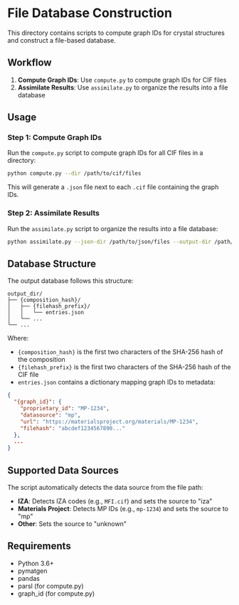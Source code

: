 # File Database Construction

This directory contains scripts to compute graph IDs for crystal structures and construct a file-based database.

## Workflow

1. **Compute Graph IDs**: Use `compute.py` to compute graph IDs for CIF files
2. **Assimilate Results**: Use `assimilate.py` to organize the results into a file database

## Usage

### Step 1: Compute Graph IDs

Run the `compute.py` script to compute graph IDs for all CIF files in a directory:

```bash
python compute.py --dir /path/to/cif/files
```

This will generate a `.json` file next to each `.cif` file containing the graph IDs.

### Step 2: Assimilate Results

Run the `assimilate.py` script to organize the results into a file database:

```bash
python assimilate.py --json-dir /path/to/json/files --output-dir /path/to/output/database
```

## Database Structure

The output database follows this structure:

```
output_dir/
├── {composition_hash}/
│   ├── {filehash_prefix}/
│   │   └── entries.json
│   └── ...
└── ...
```

Where:
- `{composition_hash}` is the first two characters of the SHA-256 hash of the composition
- `{filehash_prefix}` is the first two characters of the SHA-256 hash of the CIF file
- `entries.json` contains a dictionary mapping graph IDs to metadata:

```json
{
  "{graph_id}": {
    "proprietary_id": "MP-1234",
    "datasource": "mp",
    "url": "https://materialsproject.org/materials/MP-1234",
    "filehash": "abcdef1234567890..."
  },
  ...
}
```

## Supported Data Sources

The script automatically detects the data source from the file path:

- **IZA**: Detects IZA codes (e.g., `MFI.cif`) and sets the source to "iza"
- **Materials Project**: Detects MP IDs (e.g., `mp-1234`) and sets the source to "mp"
- **Other**: Sets the source to "unknown"

## Requirements

- Python 3.6+
- pymatgen
- pandas
- parsl (for compute.py)
- graph_id (for compute.py) 